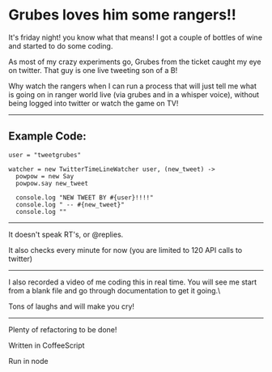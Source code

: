 Grubes loves him some rangers!!
===============================

It's friday night! you know what that means! I got a couple of bottles of wine and started to do some coding.

As most of my crazy experiments go, Grubes from the ticket caught my eye on twitter. That guy is one live tweeting son of a B!

Why watch the rangers when I can run a process that will just tell me what is going on in ranger world live (via grubes and in a whisper voice), without being logged into twitter or watch the game on TV!

---

Example Code:
-------------

    user = "tweetgrubes"

    watcher = new TwitterTimeLineWatcher user, (new_tweet) ->
      powpow = new Say
      powpow.say new_tweet

      console.log "NEW TWEET BY #{user}!!!!"
      console.log " -- #{new_tweet}"
      console.log ""

---

It doesn't speak RT's, or @replies.

It also checks every minute for now (you are limited to 120 API calls to twitter)

---

I also recorded a video of me coding this in real time. You will see me start from a blank file and go through documentation to get it going.\

Tons of laughs and will make you cry!

---

Plenty of refactoring to be done!

Written in CoffeeScript

Run in node
